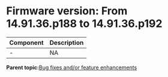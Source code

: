 # Firmware version: From 14.91.36.p188 to 14.91.36.p192

|Component|Description|
|-----------|-------------|
|-|NA|

**Parent topic:**[Bug fixes and/or feature enhancements](../topics/bug_fixes_andor_feature_enhancements_03.md)

